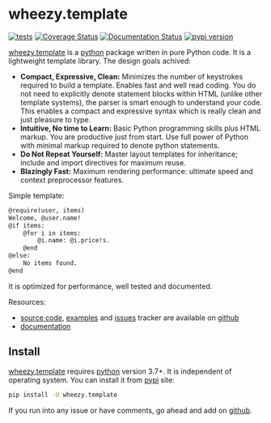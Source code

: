 # wheezy.template

[![tests](https://github.com/akornatskyy/wheezy.template/actions/workflows/tests.yml/badge.svg)](https://github.com/akornatskyy/wheezy.template/actions/workflows/tests.yml)
[![Coverage Status](https://coveralls.io/repos/github/akornatskyy/wheezy.template/badge.svg?branch=master)](https://coveralls.io/github/akornatskyy/wheezy.template?branch=master)
[![Documentation Status](https://readthedocs.org/projects/wheezytemplate/badge/?version=latest)](https://wheezytemplate.readthedocs.io/en/latest/?badge=latest)
[![pypi version](https://badge.fury.io/py/wheezy.template.svg)](https://badge.fury.io/py/wheezy.template)

[wheezy.template](https://pypi.org/project/wheezy.template/) is a
[python](https://www.python.org) package written in pure Python code. It
is a lightweight template library. The design goals achived:

- **Compact, Expressive, Clean:** Minimizes the number of keystrokes
  required to build a template. Enables fast and well read coding. You
  do not need to explicitly denote statement blocks within HTML
  (unlike other template systems), the parser is smart enough to
  understand your code. This enables a compact and expressive syntax
  which is really clean and just pleasure to type.
- **Intuitive, No time to Learn:** Basic Python programming skills
  plus HTML markup. You are productive just from start. Use full power
  of Python with minimal markup required to denote python statements.
- **Do Not Repeat Yourself:** Master layout templates for inheritance;
  include and import directives for maximum reuse.
- **Blazingly Fast:** Maximum rendering performance: ultimate speed
  and context preprocessor features.

Simple template:

```txt
@require(user, items)
Welcome, @user.name!
@if items:
    @for i in items:
        @i.name: @i.price!s.
    @end
@else:
    No items found.
@end
```

It is optimized for performance, well tested and documented.

Resources:

- [source code](https://github.com/akornatskyy/wheezy.template),
  [examples](https://github.com/akornatskyy/wheezy.template/tree/master/demos)
  and [issues](https://github.com/akornatskyy/wheezy.template/issues)
  tracker are available on
  [github](https://github.com/akornatskyy/wheezy.template)
- [documentation](https://wheezytemplate.readthedocs.io/en/latest/)

## Install

[wheezy.template](https://pypi.org/project/wheezy.template/) requires
[python](https://www.python.org) version 3.7+. It is independent of
operating system. You can install it from
[pypi](https://pypi.org/project/wheezy.template/) site:

```sh
pip install -U wheezy.template
```

If you run into any issue or have comments, go ahead and add on
[github](https://github.com/akornatskyy/wheezy.template).
